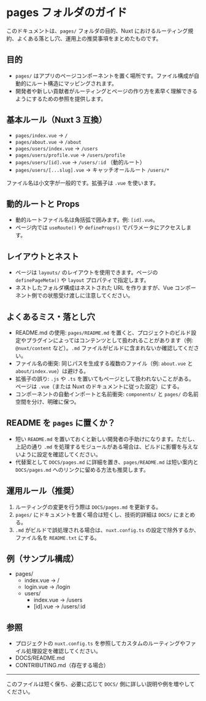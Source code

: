 # pages フォルダのガイド

このドキュメントは、`pages/` フォルダの目的、Nuxt におけるルーティング規約、よくある落とし穴、運用上の推奨事項をまとめたものです。

## 目的
- `pages/` はアプリのページコンポーネントを置く場所です。ファイル構成が自動的にルート構造にマッピングされます。
- 開発者や新しい貢献者がルーティングとページの作り方を素早く理解できるようにするための参照を提供します。

## 基本ルール（Nuxt 3 互換）
- `pages/index.vue` -> `/`
- `pages/about.vue` -> `/about`
- `pages/users/index.vue` -> `/users`
- `pages/users/profile.vue` -> `/users/profile`
- `pages/users/[id].vue` -> `/users/:id` （動的ルート）
- `pages/users/[...slug].vue` -> キャッチオールルート `/users/*`

ファイル名は小文字が一般的です。拡張子は `.vue` を使います。

## 動的ルートと Props
- 動的ルートファイル名は角括弧で囲みます。例: `[id].vue`。
- ページ内では `useRoute()` や `defineProps()` でパラメータにアクセスします。

## レイアウトとネスト
- ページは `layouts/` のレイアウトを使用できます。ページの `definePageMeta()` や `layout` プロパティで指定します。
- ネストしたフォルダ構成はネストされた URL を作りますが、Vue コンポーネント側での状態受け渡しに注意してください。

## よくあるミス・落とし穴
- README.md の使用: `pages/README.md` を置くと、プロジェクトのビルド設定やプラグインによってはコンテンツとして扱われることがあります（例: `@nuxt/content` など）。`.md` ファイルがビルドに含まれないか確認してください。
- ファイル名の衝突: 同じパスを生成する複数のファイル（例: `about.vue` と `about/index.vue`）は避ける。
- 拡張子の誤り: `.js` や `.ts` を置いてもページとして扱われないことがある。ページは `.vue`（または Nuxt のドキュメントに従った設定）にする。
- コンポーネントの自動インポートと名前衝突: `components/` と `pages/` の名前空間を分け、明確に保つ。

## README を `pages` に置くか？
- 短い `README.md` を置いておくと新しい開発者の手助けになります。ただし、上記の通り `.md` を処理するモジュールがある場合は、ビルドに影響を与えないように設定を確認してください。
- 代替案として `DOCS/pages.md` に詳細を置き、`pages/README.md` は短い案内と `DOCS/pages.md` へのリンクに留める方法も推奨します。

## 運用ルール（推奨）
1. ルーティングの変更を行う際は `DOCS/pages.md` を更新する。
2. `pages/` にドキュメントを置く場合は短くし、技術的詳細は `DOCS/` にまとめる。
3. `.md` がビルドで誤処理される場合は、`nuxt.config.ts` の設定で除外するか、ファイル名を `README.txt` にする。

## 例（サンプル構成）
- pages/
  - index.vue  -> /
  - login.vue  -> /login
  - users/
    - index.vue -> /users
    - [id].vue  -> /users/:id

## 参照
- プロジェクトの `nuxt.config.ts` を参照してカスタムのルーティングやファイル処理設定を確認してください。
- DOCS/README.md
- CONTRIBUTING.md（存在する場合）

---

このファイルは短く保ち、必要に応じて `DOCS/` 側に詳しい説明や例を増やしてください。
